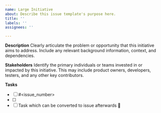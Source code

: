 ```yaml
---
name: Large Initiative
about: Describe this issue template's purpose here.
title: ''
labels: ''
assignees: ''

---
```


**Description**
Clearly articulate the problem or opportunity that this initiative aims to address. Include any relevant background information, context, and dependencies.

**Stakeholders**
Identify the primary individuals or teams invested in or impacted by this initiative. This may include product owners, developers, testers, and any other key contributors.

**Tasks**
- [ ] #<issue_number>
- [ ] <issue url>
- [ ] Task which can be converted to issue afterwards :tada:
